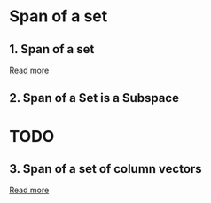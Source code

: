 # Span of a set

## 1. Span of a set

[Read more](./0001-span-of-a-set.md)

## 2. Span of a Set is a Subspace

# TODO

## 3. Span of a set of column vectors

[Read more](./0003-span-of-a-set-of-column-vectors.md)